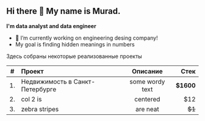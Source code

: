 ## Hi there 👋 My name is Murad.
**I'm data analyst and data engineer**
- 🔭 I’m currently working on engineering desing company!
- My goal is finding hidden meanings in numbers

Здесь собраны некоторые реализованные проекты

| # | Проект  | Описание | Стек |
|---|:------------- |:---------------:| -------------:|
|1. | Недвижимость в Санкт-Петербурге      | some wordy text |     **$1600** |
|2. | col 2 is      | centered        |         $12   |
|3. | zebra stripes | are neat        |        ~~$1~~ |

<!--
**KhadzhimuradRadzhabov/KhadzhimuradRadzhabov** is a ✨ _special_ ✨ repository because its `README.md` (this file) appears on your GitHub profile.

Here are some ideas to get you started:

- 🔭 I’m currently working on ...
- 🌱 I’m currently learning ...
- 👯 I’m looking to collaborate on ...
- 🤔 I’m looking for help with ...
- 💬 Ask me about ...
- 📫 How to reach me: ...
- 😄 Pronouns: ...
- ⚡ Fun fact: ...
-->
